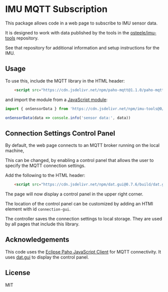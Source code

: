 # IMU MQTT Subscription

This package allows code in a web page to subscribe to IMU sensor data.

It is designed to work with data published by the tools in the
[osteele/imu-tools](https://github.com/osteele/imu-tools) repository.

See that repository for additional information and setup instructions for the
IMU.

## Usage

To use this, include the MQTT library in the HTML header:

```html
    <script src="https://cdn.jsdelivr.net/npm/paho-mqtt@1.1.0/paho-mqtt.js"></script>
```

and import the module from a [JavaScript
module](https://developer.mozilla.org/en-US/docs/Web/JavaScript/Guide/Modules):

```js
import { onSensorData } from 'https://cdn.jsdelivr.net/npm/imu-tools@0/index.js'

onSensorData(data => console.info('sensor data:', data))
```

## Connection Settings Control Panel

By default, the web page connects to an MQTT broker running on the local machine,

This can be changed, by enabling a control panel that allows the user to specify
the MQTT connection settings.

Add the following to the HTML header:

```html
    <script src="https://cdn.jsdelivr.net/npm/dat.gui@0.7.6/build/dat.gui.min.js"></script>
```

The page will now display a control panel in the upper right corner.

The location of the control panel can be customized by adding an HTMl element
with id `connection-gui`.

The controller saves the connection settings to local storage. They are used by
all pages that include this library.

## Acknowledgements

This code uses the [Eclipse Paho JavaScript
Client](https://www.eclipse.org/paho/clients/js/) for MQTT connectivity. It uses
[dat.gui](https://github.com/dataarts/dat.gui) to display the control panel.

## License

MIT
